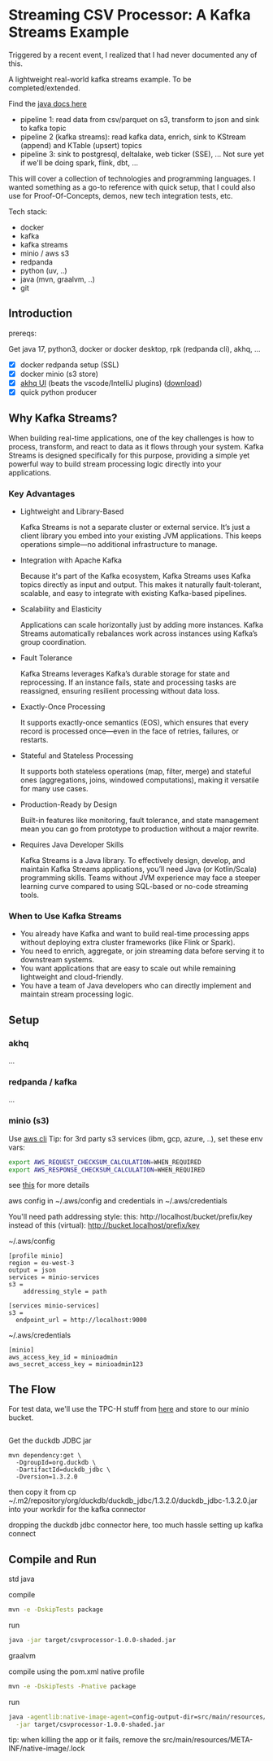 # Streaming CSV Processor: A Kafka Streams Example

Triggered by a recent event, I realized that I had never documented any of this.

A lightweight real-world kafka streams example.  To be completed/extended.

Find the [java docs here](https://jeroenflvr.github.io/streaming-csv-processor/api/)

- pipeline 1: read data from csv/parquet on s3, transform to json and sink to kafka topic
- pipeline 2 (kafka streams): read kafka data, enrich, sink to KStream (append) and KTable (upsert) topics
- pipeline 3: sink to postgresql, deltalake, web ticker (SSE), ...  Not sure yet if we'll be doing spark, flink, dbt, ...

This will cover a collection of technologies and programming languages.  I wanted something as a go-to reference with quick setup, that I could also use for Proof-Of-Concepts, demos, new tech integration tests, etc.

Tech stack:

- docker
- kafka
- kafka streams
- minio / aws s3
- redpanda
- python (uv, ..)
- java (mvn, graalvm, ..)
- git



## Introduction

prereqs:

Get java 17, python3, docker or docker desktop, rpk (redpanda cli), akhq, ...

- [x] docker redpanda setup (SSL)
- [x] docker minio (s3 store)
- [x] [akhq UI](https://akhq.io/) (beats the vscode/IntelliJ plugins) ([download](https://github.com/tchiotludo/akhq/releases/download/0.26.0/akhq-0.26.0-all.jar))
- [x] quick python producer

## Why Kafka Streams?

When building real-time applications, one of the key challenges is how to process, transform, and react to data as it flows through your system. Kafka Streams is designed specifically for this purpose, providing a simple yet powerful way to build stream processing logic directly into your applications.

### Key Advantages

- Lightweight and Library-Based

    Kafka Streams is not a separate cluster or external service. It’s just a client library you embed into your existing JVM applications. This keeps operations simple—no additional infrastructure to manage.

- Integration with Apache Kafka

    Because it's part of the Kafka ecosystem, Kafka Streams uses Kafka topics directly as input and output. This makes it naturally fault-tolerant, scalable, and easy to integrate with existing Kafka-based pipelines.

- Scalability and Elasticity

    Applications can scale horizontally just by adding more instances. Kafka Streams automatically rebalances work across instances using Kafka’s group coordination.

- Fault Tolerance

    Kafka Streams leverages Kafka’s durable storage for state and reprocessing. If an instance fails, state and processing tasks are reassigned, ensuring resilient processing without data loss.

- Exactly-Once Processing

    It supports exactly-once semantics (EOS), which ensures that every record is processed once—even in the face of retries, failures, or restarts.

- Stateful and Stateless Processing

    It supports both stateless operations (map, filter, merge) and stateful ones (aggregations, joins, windowed computations), making it versatile for many use cases.

- Production-Ready by Design

    Built-in features like monitoring, fault tolerance, and state management mean you can go from prototype to production without a major rewrite.

- Requires Java Developer Skills

    Kafka Streams is a Java library. To effectively design, develop, and maintain Kafka Streams applications, you’ll need Java (or Kotlin/Scala) programming skills. Teams without JVM experience may face a steeper learning curve compared to using SQL-based or no-code streaming tools.

### When to Use Kafka Streams

-   You already have Kafka and want to build real-time processing apps without deploying extra cluster frameworks (like Flink or Spark).
-   You need to enrich, aggregate, or join streaming data before serving it to downstream systems.
-   You want applications that are easy to scale out while remaining lightweight and cloud-friendly.
-   You have a team of Java developers who can directly implement and maintain stream processing logic.

## Setup



### akhq
...

### redpanda / kafka
...

### minio (s3)

Use [aws cli](https://docs.aws.amazon.com/cli/latest/userguide/getting-started-install.html)
Tip: for 3rd party s3 services (ibm, gcp, azure, ..), set these env vars:

```bash
export AWS_REQUEST_CHECKSUM_CALCULATION=WHEN_REQUIRED
export AWS_RESPONSE_CHECKSUM_CALCULATION=WHEN_REQUIRED
```

see [this](https://github.com/aws/aws-cli/issues/9214) for more details

aws config in ~/.aws/config and credentials in ~/.aws/credentials

You'll need path addressing style:
this: http://localhost/bucket/prefix/key
instead of this (virtual): http://bucket.localhost/prefix/key


~/.aws/config
```
[profile minio]
region = eu-west-3
output = json
services = minio-services
s3 =
    addressing_style = path

[services minio-services]
s3 =
  endpoint_url = http://localhost:9000
```

~/.aws/credentials
```
[minio]
aws_access_key_id = minioadmin
aws_secret_access_key = minioadmin123
```



## The Flow

For test data, we'll use the TPC-H stuff from [here](https://github.com/jeroenflvr/dbgen) and store to our minio bucket.

```bash
```

Get the duckdb JDBC jar
```
mvn dependency:get \
  -DgroupId=org.duckdb \
  -DartifactId=duckdb_jdbc \
  -Dversion=1.3.2.0
```

then copy it from cp ~/.m2/repository/org/duckdb/duckdb_jdbc/1.3.2.0/duckdb_jdbc-1.3.2.0.jar into your workdir for the kafka connector

dropping the duckdb jdbc connector here, too much hassle setting up kafka connect


## Compile and Run

std java

compile
```bash
mvn -e -DskipTests package
```

run
```bash
java -jar target/csvprocessor-1.0.0-shaded.jar
```

graalvm

compile using the pom.xml native profile
```bash
mvn -e -DskipTests -Pnative package
```

run
```bash
java -agentlib:native-image-agent=config-output-dir=src/main/resources/META-INF/native-image \
  -jar target/csvprocessor-1.0.0-shaded.jar
```

tip: when killing the app or it fails, remove the src/main/resources/META-INF/native-image/.lock